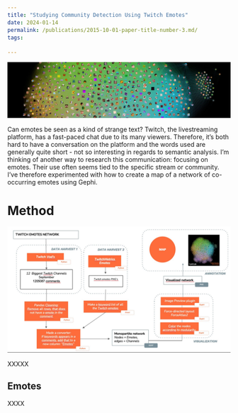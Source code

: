 ```yaml
---
title: "Studying Community Detection Using Twitch Emotes"
date: 2024-01-14
permalink: /publications/2015-10-01-paper-title-number-3.md/
tags:

---
```

![MACHINEfriction](/images/twitchemotes.jpg)


Can emotes be seen as a kind of strange text? Twitch, the livestreaming platform, has a fast-paced chat due to its many viewers. Therefore, it’s both hard to have a conversation on the platform and the words used are generally quite short - not so interesting in regards to semantic analysis. I’m thinking of another way to research this communication: focusing on emotes. Their use often seems tied to the specific stream or community. I’ve therefore experimented with how to create a map of a network of co-occurring emotes using Gephi. 

Method
======

![Twitch Emote Network](/images/twitchemotes123.jpg)

XXXXX


Emotes
------
XXXX



